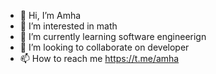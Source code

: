 - 👋 Hi, I’m Amha
- 👀 I’m interested in math
- 🌱 I’m currently learning software engineerign
- 💞️ I’m looking to collaborate on developer
- 📫 How to reach me https://t.me/amha
<!---
amh21-Ha/amh21-Ha is a ✨ special ✨ repository because its `README.md` (this file) appears on your GitHub profile.
You can click the Preview link to take a look at your changes.
--->
